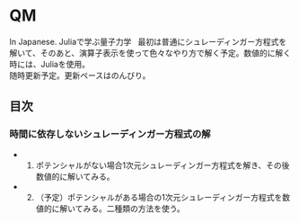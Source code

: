 # QM
In Japanese. Juliaで学ぶ量子力学  
最初は普通にシュレーディンガー方程式を解いて、そのあと、演算子表示を使って色々なやり方で解く予定。数値的に解く時には、Juliaを使用。  
随時更新予定。更新ペースはのんびり。

## 目次
### 時間に依存しないシュレーディンガー方程式の解
- 01. ポテンシャルがない場合1次元シュレーディンガー方程式を解き、その後数値的に解いてみる。
- 02. （予定）ポテンシャルがある場合の1次元シュレーディンガー方程式を数値的に解いてみる。二種類の方法を使う。
